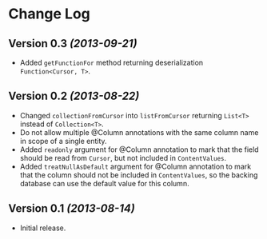 Change Log
==========

Version 0.3 *(2013-09-21)*
----------------------------

 * Added `getFunctionFor` method returning deserialization `Function<Cursor, T>`.

Version 0.2 *(2013-08-22)*
----------------------------

 * Changed `collectionFromCursor` into `listFromCursor` returning `List<T>` instead of `Collection<T>`.
 * Do not allow multiple @Column annotations with the same column name in scope of a single entity.
 * Added `readonly` argument for @Column annotation to mark that the field should be read from `Cursor`, but not included in `ContentValues`.
 * Added `treatNullAsDefault` argument for @Column annotation to mark that the column should not be included in `ContentValues`, so the backing database can use the default value for this column.


Version 0.1 *(2013-08-14)*
----------------------------

 * Initial release.
